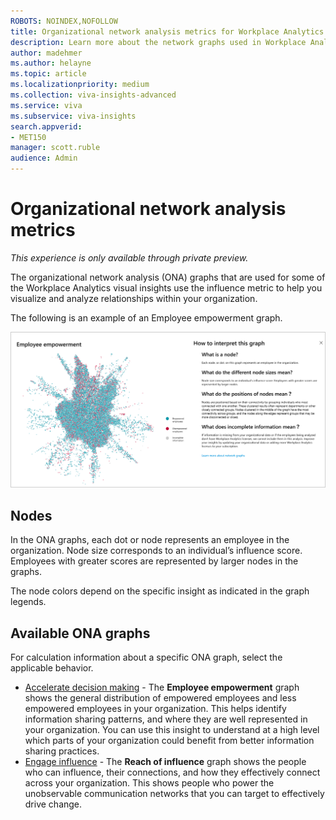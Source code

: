 ```yaml
---
ROBOTS: NOINDEX,NOFOLLOW
title: Organizational network analysis metrics for Workplace Analytics visual insights
description: Learn more about the network graphs used in Workplace Analytics visual insights
author: madehmer
ms.author: helayne
ms.topic: article
ms.localizationpriority: medium 
ms.collection: viva-insights-advanced
ms.service: viva 
ms.subservice: viva-insights 
search.appverid: 
- MET150 
manager: scott.ruble
audience: Admin
---
```


# Organizational network analysis metrics

*This experience is only available through private preview.*

The organizational network analysis (ONA) graphs that are used for some of the Workplace Analytics visual insights use the influence metric to help you visualize and analyze relationships within your organization.

The following is an example of an Employee empowerment graph.

![Employee empowerment graph.](../images/wpa/Use/ee-ona-graph.png)

## Nodes

In the ONA graphs, each dot or node represents an employee in the organization. Node size corresponds to an individual’s influence score. Employees with greater scores are represented by larger nodes in the graphs.

The node colors depend on the specific insight as indicated in the graph legends.

## Available ONA graphs

For calculation information about a specific ONA graph, select the applicable behavior.

* [Accelerate decision making](improve-agility.md#ona-accelerate-define) - The **Employee empowerment** graph shows the general distribution of empowered employees and less empowered employees in your organization. This helps identify information sharing patterns, and where they are well represented in your organization. You can use this insight to understand at a high level which parts of your organization could benefit from better information sharing practices.
* [Engage influence](accelerate-change.md#calculations) - The **Reach of influence** graph shows the people who can influence, their connections, and how they effectively connect across your organization. This shows people who power the unobservable communication networks that you can target to effectively drive change.
